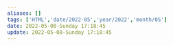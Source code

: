 ```yaml
---
aliases: []
tags: ['HTML','date/2022-05','year/2022','month/05']
date: 2022-05-08-Sunday 17:18:45
update: 2022-05-08-Sunday 17:18:45
---
```

